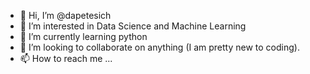 - 👋 Hi, I’m @dapetesich
- 👀 I’m interested in Data Science and Machine Learning
- 🌱 I’m currently learning python
- 💞️ I’m looking to collaborate on anything (I am pretty new to coding).
- 📫 How to reach me ...

<!---
dapetesich/dapetesich is a ✨ special ✨ repository because its `README.md` (this file) appears on your GitHub profile.
You can click the Preview link to take a look at your changes.
--->
